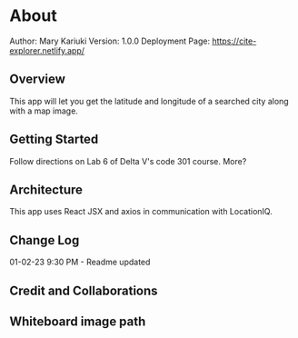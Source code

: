 # About
Author: Mary Kariuki  Version: 1.0.0
Deployment Page: https://cite-explorer.netlify.app/

## Overview

This app will let you get the latitude and longitude of a searched city along with a map image.

## Getting Started
Follow directions on Lab 6 of Delta V's code 301 course. More?

## Architecture
This app uses React JSX and axios in communication with LocationIQ.

## Change Log
01-02-23 9:30 PM - Readme updated
## Credit and Collaborations
## Whiteboard image path


